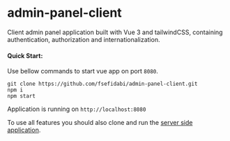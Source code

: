 # admin-panel-client

Client admin panel application built with Vue 3 and tailwindCSS, containing authentication, 
authorization and internationalization. 

#### Quick Start:

Use bellow commands to start vue app on port `8080`.
```
git clone https://github.com/fsefidabi/admin-panel-client.git
npm i
npm start
```

Application is running on `http://localhost:8080`

To use all features you should also clone and run the [server side application](https://github.com/fsefidabi/admin-panel-sever.git).



